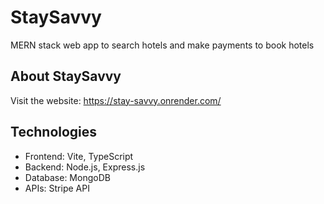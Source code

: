 # StaySavvy 
MERN stack web app to search hotels and make payments to book hotels
## About StaySavvy
Visit the website: https://stay-savvy.onrender.com/
## Technologies
* Frontend: Vite, TypeScript
* Backend: Node.js, Express.js
* Database: MongoDB
* APIs: Stripe API

